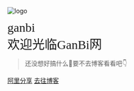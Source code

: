 <!-- _coverpage.md -->

![logo](https://q1.qlogo.cn/g?b=qq&nk=726817119&s=100)

<span style="font-family: 'Pacifico', cursive;font-size: 2em;">ganbi<br />欢迎光临GanBi网</span>
> 还没想好搞什么🤔要不去博客看看吧👇

[阿里分享](/阿里分享/)
[去往博客](//blog.ganbi.top)